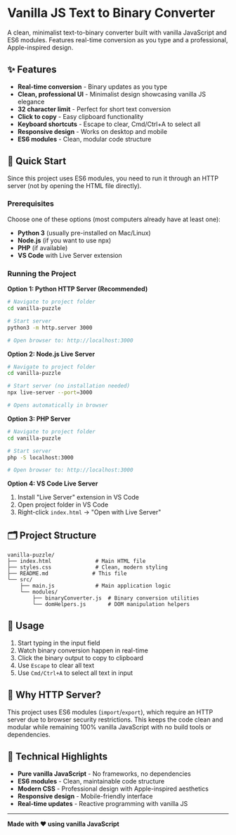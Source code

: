 # Vanilla JS Text to Binary Converter

A clean, minimalist text-to-binary converter built with vanilla JavaScript and ES6 modules. Features real-time conversion as you type and a professional, Apple-inspired design.

## ✨ Features

- **Real-time conversion** - Binary updates as you type
- **Clean, professional UI** - Minimalist design showcasing vanilla JS elegance
- **32 character limit** - Perfect for short text conversion
- **Click to copy** - Easy clipboard functionality
- **Keyboard shortcuts** - Escape to clear, Cmd/Ctrl+A to select all
- **Responsive design** - Works on desktop and mobile
- **ES6 modules** - Clean, modular code structure

## 🚀 Quick Start

Since this project uses ES6 modules, you need to run it through an HTTP server (not by opening the HTML file directly).

### Prerequisites

Choose one of these options (most computers already have at least one):

- **Python 3** (usually pre-installed on Mac/Linux)
- **Node.js** (if you want to use npx)
- **PHP** (if available)
- **VS Code** with Live Server extension

### Running the Project

**Option 1: Python HTTP Server (Recommended)**
```bash
# Navigate to project folder
cd vanilla-puzzle

# Start server
python3 -m http.server 3000

# Open browser to: http://localhost:3000
```

**Option 2: Node.js Live Server**
```bash
# Navigate to project folder
cd vanilla-puzzle

# Start server (no installation needed)
npx live-server --port=3000

# Opens automatically in browser
```

**Option 3: PHP Server**
```bash
# Navigate to project folder
cd vanilla-puzzle

# Start server
php -S localhost:3000

# Open browser to: http://localhost:3000
```

**Option 4: VS Code Live Server**
1. Install "Live Server" extension in VS Code
2. Open project folder in VS Code
3. Right-click `index.html` → "Open with Live Server"

## 🗂️ Project Structure

```
vanilla-puzzle/
├── index.html              # Main HTML file
├── styles.css              # Clean, modern styling
├── README.md              # This file
└── src/
    ├── main.js             # Main application logic
    └── modules/
        ├── binaryConverter.js  # Binary conversion utilities
        └── domHelpers.js       # DOM manipulation helpers
```

## 🎯 Usage

1. Start typing in the input field
2. Watch binary conversion happen in real-time
3. Click the binary output to copy to clipboard
4. Use `Escape` to clear all text
5. Use `Cmd/Ctrl+A` to select all text in input

## 🔧 Why HTTP Server?

This project uses ES6 modules (`import`/`export`), which require an HTTP server due to browser security restrictions. This keeps the code clean and modular while remaining 100% vanilla JavaScript with no build tools or dependencies.

## 🌟 Technical Highlights

- **Pure vanilla JavaScript** - No frameworks, no dependencies
- **ES6 modules** - Clean, maintainable code structure
- **Modern CSS** - Professional design with Apple-inspired aesthetics
- **Responsive design** - Mobile-friendly interface
- **Real-time updates** - Reactive programming with vanilla JS

---

**Made with ❤️ using vanilla JavaScript**
